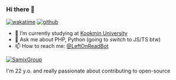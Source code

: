 ### Hi there 👋

[![wakatime](https://wakatime.com/badge/user/2db4ff5c-5ced-489e-bec3-8a1b9b8df36c.svg)](https://wakatime.com/@2db4ff5c-5ced-489e-bec3-8a1b9b8df36c)
[![github](https://img.shields.io/github/followers/samixgroup?logo=github&style=plastic)](https://github.com/samixgroup?tab=followers)

- 🔭 I’m currently studying at [Kookmin University](https://kookmin.ac.kr)
- 💬 Ask me about PHP, Python (going to switch to JS/TS btw)
- 📫 How to reach me: [@LeftOnReadBot](https://t.me/leftonreadbot)
  
[![SamixGroup](https://github-readme-stats.vercel.app/api?username=samixgroup&count_private=true&hide_border=true&show_icons=true&title_color=fff&icon_color=fff&text_color=fff&bg_color=000000)](#)

I'm 22 y.o. and really passionate about contributing to open-source
